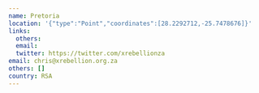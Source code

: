 ```yaml
---
name: Pretoria
location: '{"type":"Point","coordinates":[28.2292712,-25.7478676]}'
links:
  others: 
  email: 
  twitter: https://twitter.com/xrebellionza
email: chris@xrebellion.org.za
others: []
country: RSA
---
```

